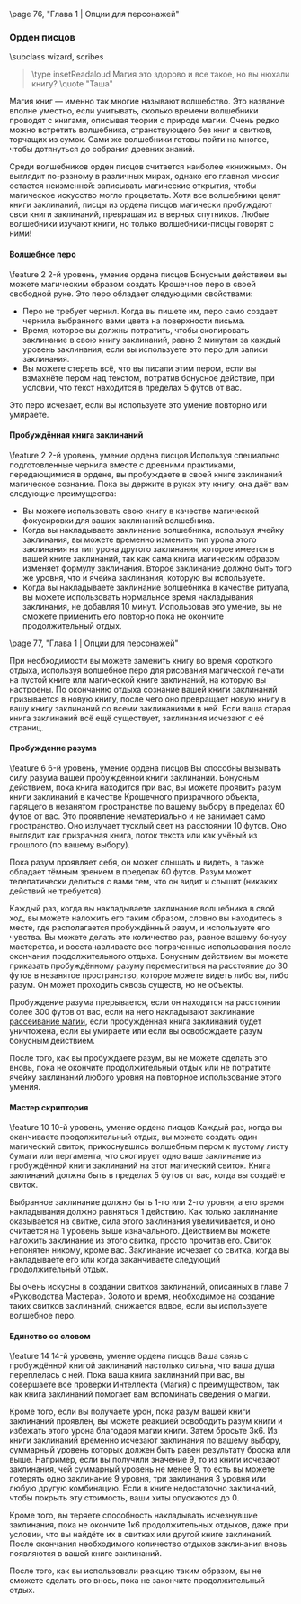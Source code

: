 \page 76, "Глава 1 | Опции для персонажей"
### Орден писцов
\subclass wizard, scribes

> \type insetReadaloud
> Магия это здорово и все такое, но вы нюхали книгу?
> \quote "Таша"

Магия книг — именно так многие называют волшебство. Это название вполне уместно, если учитывать, сколько времени волшебники проводят с книгами, описывая теории о природе магии. Очень редко можно встретить волшебника, странствующего без книг и свитков, торчащих из сумок. Сами же волшебники готовы пойти на многое, чтобы дотянуться до собрания древних знаний.

Среди волшебников орден писцов считается наиболее «книжным». Он выглядит по-разному в различных мирах, однако его главная миссия остается неизменной: записывать магические открытия, чтобы магическое искусство могло процветать. Хотя все волшебники ценят книги заклинаний, писцы из ордена писцов магически пробуждают свои книги заклинаний, превращая их в верных спутников. Любые волшебники изучают книги, но только волшебники-писцы говорят с ними!

#### Волшебное перо
\feature 2
2-й уровень, умение ордена писцов
Бонусным действием вы можете магическим образом создать Крошечное перо в своей свободной руке. Это перо обладает следующими свойствами:
- Перо не требует чернил. Когда вы пишете им, перо само создает чернила выбранного вами цвета на поверхности письма.
- Время, которое вы должны потратить, чтобы скопировать заклинание в свою книгу заклинаний, равно 2 минутам за каждый уровень заклинания, если вы используете это перо для записи заклинания.
- Вы можете стереть всё, что вы писали этим пером, если вы взмахнёте пером над текстом, потратив бонусное действие, при условии, что текст находится в пределах 5 футов от вас.

Это перо исчезает, если вы используете это умение повторно или умираете.

#### Пробуждённая книга заклинаний
\feature 2
2-й уровень, умение ордена писцов
Используя специально подготовленные чернила вместе с древними практиками, передающимися в ордене, вы пробуждаете в своей книге заклинаний магическое сознание.
Пока вы держите в руках эту книгу, она даёт вам следующие преимущества:
- Вы можете использовать свою книгу в качестве магической фокусировки для ваших заклинаний волшебника.
- Когда вы накладываете заклинание волшебника, используя ячейку заклинания, вы можете временно изменить тип урона этого заклинания на тип урона другого заклинания, которое имеется в вашей книге заклинаний, так как сама книга магическим образом изменяет формулу заклинания. Второе заклинание должно быть того же уровня, что и ячейка заклинания, которую вы используете.
- Когда вы накладываете заклинание волшебника в качестве ритуала, вы можете использовать нормальное время накладывания заклинания, не добавляя 10 минут. Использовав это умение, вы не сможете применить его повторно пока не окончите продолжительный отдых.

\page 77, "Глава 1 | Опции для персонажей"

При необходимости вы можете заменить книгу во время короткого отдыха, используя волшебное перо для рисования магической печати на пустой книге или магической книге заклинаний, на которую вы настроены. По окончанию отдыха сознание вашей книги заклинаний призывается в новую книгу, после чего оно превращает новую книгу в вашу книгу заклинаний со всеми заклинаниями в ней. Если ваша старая книга заклинаний всё ещё существует, заклинания исчезают с её страниц.

#### Пробуждение разума
\feature 6
6-й уровень, умение ордена писцов
Вы способны вызывать силу разума вашей пробуждённой книги заклинаний. Бонусным действием, пока книга находится при вас, вы можете проявить разум книги заклинаний в качестве Крошечного призрачного объекта, парящего в незанятом пространстве по вашему выбору в пределах 60 футов от вас. Это проявление нематериально и не занимает само пространство. Оно излучает тусклый свет на расстоянии 10 футов. Оно выглядит как призрачная книга, поток текста или как учёный из прошлого (по вашему выбору).

Пока разум проявляет себя, он может слышать и видеть, а также обладает тёмным зрением в пределах 60 футов. Разум может телепатически делиться с вами тем, что он видит и слышит (никаких действий не требуется).

Каждый раз, когда вы накладываете заклинание волшебника в свой ход, вы можете наложить его таким образом, словно вы находитесь в месте, где располагается пробуждённый разум, и используете его чувства. Вы можете делать это количество раз, равное вашему бонусу мастерства, и восстанавливаете все потраченные использования после окончания продолжительного отдыха. Бонусным действием вы можете приказать пробуждённому разуму переместиться на расстояние до 30 футов в незанятое пространство, которое можете видеть либо вы, либо разум. Он может проходить сквозь существ, но не объекты.

Пробуждение разума прерывается, если он находится на расстоянии более 300 футов от вас, если на него накладывают заклинание [рассеивание магии](spell.dispel_magic), если пробуждённая книга заклинаний будет уничтожена, если вы умираете или если вы освобождаете разум бонусным действием.

После того, как вы пробуждаете разум, вы не можете сделать это вновь, пока не окончите продолжительный отдых или не потратите ячейку заклинаний любого уровня на повторное использование этого умения.

#### Мастер скриптория
\feature 10
10-й уровень, умение ордена писцов
Каждый раз, когда вы оканчиваете продолжительный отдых, вы можете создать один магический свиток, прикоснувшись волшебным пером к пустому листу бумаги или пергамента, что скопирует одно ваше заклинание из пробуждённой книги заклинаний на этот магический свиток. Книга заклинаний должна быть в пределах 5 футов от вас, когда вы создаёте свиток.

Выбранное заклинание должно быть 1-го или 2-го уровня, а его время накладывания должно равняться 1 действию. Как только заклинание оказывается на свитке, сила этого заклинания увеличивается, и оно считается на 1 уровень выше изначального. Действием вы можете наложить заклинание из этого свитка, просто прочитав его. Свиток непонятен никому, кроме вас. Заклинание исчезает со свитка, когда вы накладываете его или когда заканчиваете следующий продолжительный отдых.

Вы очень искусны в создании свитков заклинаний, описанных в главе 7 «Руководства Мастера». Золото и время, необходимое на создание таких свитков заклинаний, снижается вдвое, если вы используете волшебное перо.

#### Единство со словом
\feature 14
14-й уровень, умение ордена писцов
Ваша связь с пробуждённой книгой заклинаний настолько сильна, что ваша душа переплелась с ней. Пока ваша книга заклинаний при вас, вы совершаете все проверки Интеллекта (Магия) с преимуществом, так как книга заклинаний помогает вам вспоминать сведения о магии.

Кроме того, если вы получаете урон, пока разум вашей книги заклинаний проявлен, вы можете реакцией освободить разум книги и избежать этого урона благодаря магии книги. Затем бросьте 3к6. Из книги заклинаний временно исчезают заклинания по вашему выбору, суммарный уровень которых должен быть равен результату броска или выше. Например, если вы получили значение 9, то из книги исчезают заклинания, чей суммарный уровень не менее 9, то есть вы можете потерять одно заклинание 9 уровня, три заклинания 3 уровня или любую другую комбинацию. Если в книге недостаточно заклинаний, чтобы покрыть эту стоимость, ваши хиты опускаются до 0.

Кроме того, вы теряете способность накладывать исчезнувшие заклинания, пока не окончите 1к6 продолжительных отдыхов, даже при условии, что вы найдёте их в свитках или другой книге заклинаний. После окончания необходимого количество отдыхов заклинания вновь появляются в вашей книге заклинаний.

После того, как вы использовали реакцию таким образом, вы не сможете сделать это вновь, пока не закончите продолжительный отдых.
